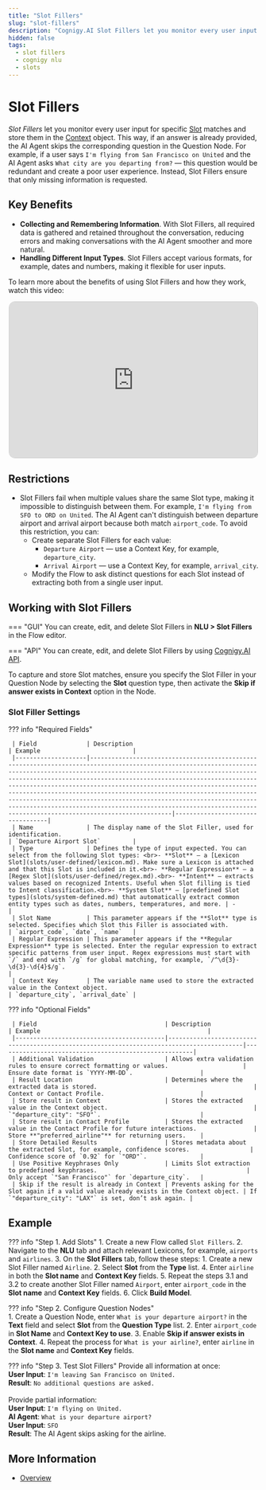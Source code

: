 ```yaml
---
title: "Slot Fillers"
slug: "slot-fillers"
description: "Cognigy.AI Slot Fillers let you monitor every user input for specific Slot matches and store them in context. This way, if an answer is already provided, the AI Agent skips the corresponding question."
hidden: false
tags:
  - slot fillers
  - cognigy nlu
  - slots
---
```


# Slot Fillers

_Slot Fillers_ let you monitor every user input for specific [Slot](slots/overview.md) matches
and store them in the [Context](../../build/ai-agent-memory/context.md) object.
This way, if an answer is already provided, the AI Agent skips the corresponding question in the Question Node.
For example, if a user says
`I'm flying from San Francisco on United` and the AI Agent asks
`What city are you departing from?` — this question would be redundant and create a poor user experience.
Instead, Slot Fillers ensure that only missing information is requested.

## Key Benefits

- **Collecting and Remembering Information**. With Slot Fillers, all required data is gathered and retained throughout the conversation, reducing errors and making conversations with the AI Agent smoother and more natural.
- **Handling Different Input Types**. Slot Fillers accept various formats, for example, dates and numbers, making it flexible for user inputs.

To learn more about the benefits of using Slot Fillers and how they work, watch this video:

<div style="text-align:center;">
  <iframe width="500" height="313" style="border: 1px solid #ccc; border-radius: 12px;" src="https://www.youtube.com/embed/bAP-r9iYeL0?si=-a5hMumF7aZ1O2eW" title="Cognigy Sessions: Cognigy.AI Slot Fillers" frameborder="0" allow="accelerometer; autoplay; clipboard-write; encrypted-media; gyroscope; picture-in-picture; web-share" referrerpolicy="strict-origin-when-cross-origin" allowfullscreen></iframe>
</div>

## Restrictions

- Slot Fillers fail when multiple values share the same Slot type, making it impossible to distinguish between them. For example, `I'm flying from SFO to ORD on United`. The AI Agent can't distinguish between departure airport and arrival airport because both match `airport_code`. 
  To avoid this restriction, you can:
    - Create separate Slot Fillers for each value:
        - `Departure Airport` — use a Context Key, for example, `departure_city`.
        - `Arrival Airport` — use a Context Key, for example, `arrival_city`.
    - Modify the Flow to ask distinct questions for each Slot instead of extracting both from a single user input.

## Working with Slot Fillers

=== "GUI"
     You can create, edit, and delete Slot Fillers in **NLU > Slot Fillers** in the Flow editor.

=== "API"
     You can create, edit, and delete Slot Fillers by using [Cognigy.AI API](https://api-trial.cognigy.ai/openapi#patch-/v2.0/flow/-flowId-/slotfillers).

To capture and store Slot matches, ensure you specify the Slot Filler in your Question Node by selecting the **Slot** question type, then activate the **Skip if answer exists in Context** option in the Node.

### Slot Filler Settings

??? info "Required Fields"

     | Field              | Description                                                                                                                                                                                                                                                                                                                                                                                                                                                                                                                                                                                           | Example                          |
     |--------------------|-------------------------------------------------------------------------------------------------------------------------------------------------------------------------------------------------------------------------------------------------------------------------------------------------------------------------------------------------------------------------------------------------------------------------------------------------------------------------------------------------------------------------------------------------------------------------------------------------------|----------------------------------|
     | Name               | The display name of the Slot Filler, used for identification.                                                                                                                                                                                                                                                                                                                                                                                                                                                                                                                                         | `Departure Airport Slot`         |
     | Type               | Defines the type of input expected. You can select from the following Slot types: <br>- **Slot** – a [Lexicon Slot](slots/user-defined/lexicon.md). Make sure a Lexicon is attached and that this Slot is included in it.<br>- **Regular Expression** – a [Regex Slot](slots/user-defined/regex.md).<br>- **Intent** – extracts values based on recognized Intents. Useful when Slot filling is tied to Intent classification.<br>- **System Slot** – [predefined Slot types](slots/system-defined.md) that automatically extract common entity types such as dates, numbers, temperatures, and more. | -                                |
     | Slot Name          | This parameter appears if the **Slot** type is selected. Specifies which Slot this Filler is associated with.                                                                                                                                                                                                                                                                                                                                                                                                                                                                                         | `airport_code`, `date`, `name`   | 
     | Regular Expression | This parameter appears if the **Regular Expression** type is selected. Enter the regular expression to extract specific patterns from user input. Regex expressions must start with `/` and end with `/g` for global matching, for example, `/^\d{3}-\d{3}-\d{4}$/g`.                                                                                                                                                                                                                                                                                                                                 |    
     | Context Key        | The variable name used to store the extracted value in the Context object.                                                                                                                                                                                                                                                                                                                                                                                                                                                                                                                            | `departure_city`, `arrival_date` |

??? info "Optional Fields"

     | Field                                    | Description                                                                               | Example                                               |
     |------------------------------------------|-------------------------------------------------------------------------------------------|-------------------------------------------------------|
     | Additional Validation                    | Allows extra validation rules to ensure correct formatting or values.                     | Ensure date format is `YYYY-MM-DD`.                   |
     | Result Location                          | Determines where the extracted data is stored.                                            | Context or Contact Profile.                           |
     | Store result in Context                  | Stores the extracted value in the Context object.                                         | `"departure_city": "SFO"`.                            |
     | Store result in Contact Profile          | Stores the extracted value in the Contact Profile for future interactions.                | Store **"preferred_airline"** for returning users.    |
     | Store Detailed Results                   | Stores metadata about the extracted Slot, for example, confidence scores.                 | Confidence score of `0.92` for `"ORD"`.               |
     | Use Positive Keyphrases Only             | Limits Slot extraction to predefined keyphrases.                                          | Only accept `"San Francisco"` for `departure_city`.   |
     | Skip if the result is already in Context | Prevents asking for the Slot again if a valid value already exists in the Context object. | If `"departure_city": "LAX"` is set, don’t ask again. |

## Example

??? info "Step 1. Add Slots"
    1. Create a new Flow called `Slot Fillers`.
    2. Navigate to the **NLU** tab and attach relevant Lexicons, for example, `airports` and `airlines`.
    3. On the **Slot Fillers** tab, follow these steps:
        1. Create a new Slot Filler named `Airline`. 
        2. Select **Slot** from the **Type** list.
    4. Enter `airline` in both the **Slot name** and **Context Key** fields. 
    5. Repeat the steps 3.1 and 3.2 to create another Slot Filler named `Airport`, enter `airport_code` in the **Slot name** and **Context Key** fields.
    6. Click **Build Model**.

??? info "Step 2. Configure Question Nodes"  
    1. Create a Question Node, enter `What is your departure airport?` in the **Text** field and select **Slot** from the **Question Type** list.
    2. Enter `airport_code` in **Slot Name** and **Context Key to use**.
    3. Enable **Skip if answer exists in Context**.
    4. Repeat the process for `What is your airline?`, enter `airline` in the **Slot name** and **Context Key** fields.

??? info "Step 3. Test Slot Fillers"
    Provide all information at once: <br>
    **User Input**: `I'm leaving San Francisco on United.`<br>
    **Result**: `No additional questions are asked.`<br><br>
    Provide partial information: <br>
    **User Input**: `I'm flying on United.`<br>
    **AI Agent**: `What is your departure airport?`<br>
    **User Input**: `SFO`<br>
    **Result**: The AI Agent skips asking for the airline.

## More Information

- [Overview](overview.md)
